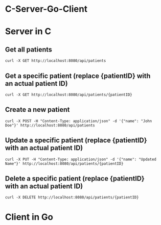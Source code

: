 # C-Server-Go-Client

# Server in C

## Get all patients
`curl -X GET http://localhost:8080/api/patients`

## Get a specific patient (replace {patientID} with an actual patient ID)
`curl -X GET http://localhost:8080/api/patients/{patientID}`

## Create a new patient
`curl -X POST -H "Content-Type: application/json" -d '{"name": "John Doe"}' http://localhost:8080/api/patients`

## Update a specific patient (replace {patientID} with an actual patient ID)
`curl -X PUT -H "Content-Type: application/json" -d '{"name": "Updated Name"}' http://localhost:8080/api/patients/{patientID}`

## Delete a specific patient (replace {patientID} with an actual patient ID)
`curl -X DELETE http://localhost:8080/api/patients/{patientID}`


# Client in Go
